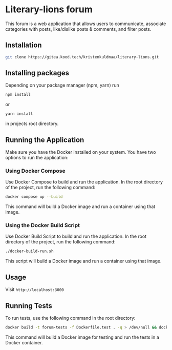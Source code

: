 # Literary-lions forum

This forum is a web application that allows users to communicate, associate categories with posts, like/dislike posts & comments, and filter posts.

## Installation

```bash
git clone https://gitea.kood.tech/kristenkuldmaa/literary-lions.git
```

## Installing packages

Depending on your package manager (npm, yarn) run

```bash
npm install
```

or

```bash
yarn install
```

in projects root directory.

## Running the Application

Make sure you have the Docker installed on your system.
You have two options to run the application:

### Using Docker Compose

Use Docker Compose to build and run the application. In the root directory of the project, run the following command:

```bash
docker compose up --build
```

This command will build a Docker image and run a container using that image.

### Using the Docker Build Script

Use Docker Build Script to build and run the application. In the root directory of the project, run the following command:

```bash
./docker-build-run.sh
```

This script will build a Docker image and run a container using that image.

## Usage

Visit `http://localhost:3000`

## Running Tests

To run tests, use the following command in the root directory:

```bash
docker build -t forum-tests -f Dockerfile.test . -q > /dev/null && docker run --rm --name forum-tests forum-tests
```

This command will build a Docker image for testing and run the tests in a Docker container.
